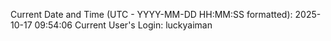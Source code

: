 Current Date and Time (UTC - YYYY-MM-DD HH:MM:SS formatted): 2025-10-17 09:54:06
Current User's Login: luckyaiman

